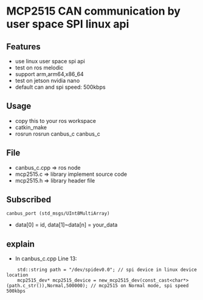 # MCP2515 CAN communication by user space SPI linux api

## Features

- use linux user space spi api
- test on ros melodic
- support arm,arm64,x86_64
- test on jetson nvidia nano
- default can and spi speed: 500kbps

## Usage

- copy this to your ros workspace
- catkin_make
- rosrun rosrun canbus_c canbus_c


## File

- canbus_c.cpp => ros node
- mcp2515.c => library implement source code
- mcp2515.h => library header file

## Subscribed
``` canbus_port (std_msgs/UInt8MultiArray) ```
- data[0] = id, data[1]~data[n] = your_data

## explain

- In canbus_c.cpp Line 13:

```
    std::string path = "/dev/spidev0.0"; // spi device in linux device location 
    mcp2515_dev* mcp2515_device = new_mcp2515_dev(const_cast<char*>(path.c_str()),Normal,500000); // mcp2515 on Normal mode, spi speed 500kbps
```

